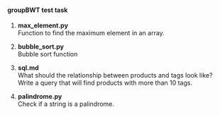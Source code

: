 #### groupBWT test task

1. __max_element.py__  
Function to find the maximum element in an array.  

2. __bubble_sort.py__  
Bubble sort function  

3. __sql.md__  
What should the relationship between products and tags look like?  
Write a query that will find products with more than 10 tags.  

6. __palindrome.py__  
Check if a string is a palindrome.  
